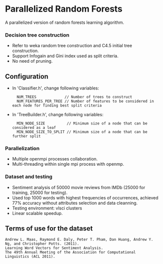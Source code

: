 # Parallelized Random Forests
A parallelized version of random forests learning algorithm.

### Decision tree construction
* Refer to weka random tree construction and C4.5 initial tree construction.
* Support Infogain and Gini index used as split criteria.
* No need of pruning.

## Configuration
* In 'Classifier.h', change following variables:

        NUM_TREES             // Number of trees to construct
        NUM_FEATURES_PER_TREE // Number of features to be considered in each node for finding best split criteria

* In 'TreeBuilder.h', change following variables:

        MIN_NODE_SIZE          // Minimum size of a node that can be considered as a leaf
        MIN_NODE_SIZE_TO_SPLIT // Minimum size of a node that can be further split

### Parallelization
* Multiple openmpi processes collaboration.
* Multi-threading within single mpi process with openmp.

### Dataset and testing
* Sentiment analysis of 50000 movie reviews from IMDb (25000 for training, 25000 for testing).
* Used top 1000 words with highest frequencies of occurrences, achieved 77% accuracy without attributes selection and data cleanning.
* Testing environment: vlsci clusters
* Linear scalable speedup.

## Terms of use for the dataset

    Andrew L. Maas, Raymond E. Daly, Peter T. Pham, Dan Huang, Andrew Y. Ng, and Christopher Potts. (2011).
    Learning Word Vectors for Sentiment Analysis.
    The 49th Annual Meeting of the Association for Computational Linguistics (ACL 2011).
